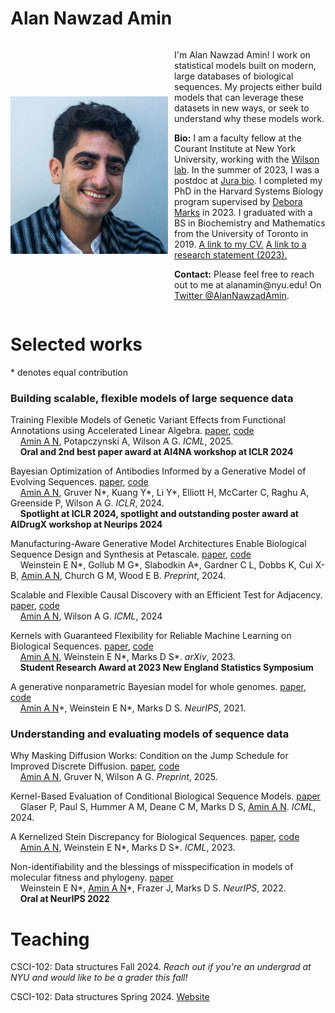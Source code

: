 # Alan Nawzad Amin

<div style="display: flex; flex-wrap: wrap; align-items: center;">
  <img src="/assets/zUg6W86__400x400.jpg" alt="Alan Nawzad Amin" align="left" width="302" style="max-width: 50%; height: auto; margin-right: 10px; display: block;">

  <div style="flex: 1; min-width: 200px;">
    <p>I'm Alan Nawzad Amin!
    I work on statistical models built on modern, large databases of biological sequences.
    My projects either build models that can leverage these datasets in new ways, or seek to understand why these models work.</p>
    <p><strong>Bio:</strong> I am a faculty fellow at the Courant Institute at New York University, working with the <a href="https://cims.nyu.edu/~andrewgw/">Wilson lab</a>.
    In the summer of 2023, I was a postdoc at <a href="https://www.jura.bio">Jura bio</a>.
    I completed my PhD in the Harvard Systems Biology program supervised by <a href="https://www.deboramarkslab.com/">Debora Marks</a> in 2023.
    I graduated with a BS in Biochemistry and Mathematics from the University of Toronto in 2019.
    <a href="https://github.com/AlanNawzadAmin/alannawzadamin.github.io/blob/main/assets/Alan_Amin_CV.pdf?raw=true">A link to my CV.</a>
    <a href="https://github.com/AlanNawzadAmin/alannawzadamin.github.io/blob/main/assets/Research_statement.pdf?raw=true">A link to a research statement (2023).</a>
    <p><strong>Contact:</strong> Please feel free to reach out to me at alanamin@nyu.edu! On <a href="https://x.com/AlanNawzadAmin">Twitter @AlanNawzadAmin</a>.</p>
    </p>
  </div>
</div>



# Selected works
\* denotes equal contribution

### Building scalable, flexible models of large sequence data

Training Flexible Models of Genetic Variant Effects from Functional Annotations using Accelerated Linear Algebra. [paper](https://arxiv.org/abs/2506.19598), [code](https://github.com/AlanNawzadAmin/DeepWAS)  
&nbsp;&nbsp;&nbsp;&nbsp;<ins>Amin A N</ins>, Potapczynski A, Wilson A G.  *ICML*, 2025.  
&nbsp;&nbsp;&nbsp;&nbsp;**Oral and 2nd best paper award at AI4NA workshop at ICLR 2024**

Bayesian Optimization of Antibodies Informed by a Generative Model of Evolving Sequences. [paper](https://arxiv.org/abs/2412.07763), [code](https://github.com/AlanNawzadAmin/CloneBO)  
&nbsp;&nbsp;&nbsp;&nbsp;<ins>Amin A N</ins>, Gruver N\*, Kuang Y\*, Li Y\*, Elliott H, McCarter C, Raghu A, Greenside P, Wilson A G.  *ICLR*, 2024.  
&nbsp;&nbsp;&nbsp;&nbsp;**Spotlight at ICLR 2024, spotlight and outstanding poster award at AIDrugX workshop at Neurips 2024** 

Manufacturing-Aware Generative Model Architectures Enable Biological Sequence Design and Synthesis at Petascale. [paper](https://www.biorxiv.org/content/10.1101/2024.09.13.612900v2), [code](https://github.com/debbiemarkslab/variational-synthesis)  
&nbsp;&nbsp;&nbsp;&nbsp;Weinstein E N\*, Gollub M G\*, Slabodkin A\*, Gardner C L, Dobbs K, Cui X-B, <ins>Amin A N</ins>, Church G M, Wood E B. *Preprint*, 2024. 

Scalable and Flexible Causal Discovery with an Efficient Test for Adjacency. [paper](https://arxiv.org/abs/2406.09177), [code](https://github.com/AlanNawzadAmin/DAT-graph)  
&nbsp;&nbsp;&nbsp;&nbsp;<ins>Amin A N</ins>, Wilson A G. *ICML*, 2024 

Kernels with Guaranteed Flexibility for Reliable Machine Learning on Biological Sequences. [paper](https://arxiv.org/abs/2304.03775), [code](https://github.com/AlanNawzadAmin/Kernels-with-guarantees)  
&nbsp;&nbsp;&nbsp;&nbsp;<ins>Amin A N</ins>, Weinstein E N\*, Marks D S\*. *arXiv*, 2023.  
&nbsp;&nbsp;&nbsp;&nbsp;**Student Research Award at 2023 New England Statistics Symposium** 

A generative nonparametric Bayesian model for whole genomes. [paper](https://proceedings.neurips.cc/paper/2021/hash/e9dcb63ca828d0e00cd05b445099ed2e-Abstract.html), [code](https://github.com/debbiemarkslab/BEAR)  
&nbsp;&nbsp;&nbsp;&nbsp;<ins>Amin A N</ins>\*, Weinstein E N\*, Marks D S. *NeurIPS*, 2021.

### Understanding and evaluating models of sequence data

Why Masking Diffusion Works: Condition on the Jump Schedule for Improved Discrete Diffusion. [paper](https://arxiv.org/abs/2506.08316), [code](https://github.com/AlanNawzadAmin/SCUD)  
&nbsp;&nbsp;&nbsp;&nbsp;<ins>Amin A N</ins>, Gruver N, Wilson A G.  *Preprint*, 2025.

Kernel-Based Evaluation of Conditional Biological Sequence Models. [paper](https://openreview.net/pdf?id=2dlmcTXfcY)  
&nbsp;&nbsp;&nbsp;&nbsp;Glaser P, Paul S, Hummer A M, Deane C M, Marks D S, <ins>Amin A N</ins>. *ICML*, 2024.

A Kernelized Stein Discrepancy for Biological Sequences.  [paper](https://proceedings.mlr.press/v202/amin23a.html), [code](https://github.com/AlanNawzadAmin/KSD-B/)  
&nbsp;&nbsp;&nbsp;&nbsp;<ins>Amin A N</ins>, Weinstein E N\*, Marks D S\*. *ICML*, 2023.

Non-identifiability and the blessings of misspecification in models of molecular fitness and phylogeny. [paper](https://proceedings.neurips.cc/paper_files/paper/2022/file/247e592848391fe01f153f179c595090-Paper-Conference.pdf)  
&nbsp;&nbsp;&nbsp;&nbsp;Weinstein E N\*, <ins>Amin A N</ins>\*, Frazer J, Marks D S. *NeurIPS*, 2022.  
&nbsp;&nbsp;&nbsp;&nbsp;**Oral at NeurIPS 2022** 

# Teaching

CSCI-102: Data structures Fall 2024. *Reach out if you're an undergrad at NYU and would like to be a grader this fall!*

CSCI-102: Data structures Spring 2024. [Website](https://github.com/AlanNawzadAmin/CSCI-UA-201-011-Spring-2024)


